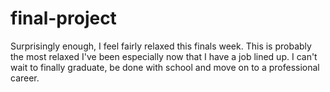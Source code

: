 # final-project

Surprisingly enough, I feel fairly relaxed this finals week. This is probably the most relaxed I've been especially now that I have a job lined up. I can't wait to finally graduate, be done with school and move on to a professional career.
